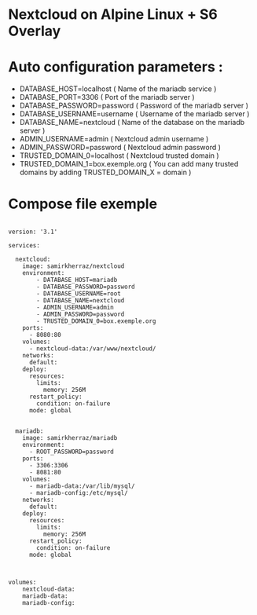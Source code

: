 # Nextcloud on Alpine Linux + S6 Overlay

# Auto configuration parameters :

- DATABASE_HOST=localhost ( Name of the mariadb service  )
- DATABASE_PORT=3306 ( Port of the mariadb server )
- DATABASE_PASSWORD=password ( Password of the mariadb server )
- DATABASE_USERNAME=username ( Username of the mariadb server )
- DATABASE_NAME=nextcloud ( Name of the database on the mariadb server )
- ADMIN_USERNAME=admin ( Nextcloud admin username )
- ADMIN_PASSWORD=password ( Nextcloud admin password  )
- TRUSTED_DOMAIN_0=localhost  ( Nextcloud trusted domain )
- TRUSTED_DOMAIN_1=box.exemple.org  ( You can add many trusted domains by adding TRUSTED_DOMAIN_X = domain )



# Compose file exemple

```

version: '3.1'

services:

  nextcloud:
    image: samirkherraz/nextcloud
    environment:
        - DATABASE_HOST=mariadb
        - DATABASE_PASSWORD=password
        - DATABASE_USERNAME=root
        - DATABASE_NAME=nextcloud
        - ADMIN_USERNAME=admin
        - ADMIN_PASSWORD=password
        - TRUSTED_DOMAIN_0=box.exemple.org
    ports:
      - 8080:80
    volumes:
      - nextcloud-data:/var/www/nextcloud/
    networks:
      default:
    deploy:
      resources:
        limits:
          memory: 256M
      restart_policy:
        condition: on-failure
      mode: global


  mariadb:
    image: samirkherraz/mariadb
    environment:
      - ROOT_PASSWORD=password
    ports:
      - 3306:3306
      - 8081:80
    volumes:
      - mariadb-data:/var/lib/mysql/
      - mariadb-config:/etc/mysql/
    networks:
      default:
    deploy:
      resources:
        limits:
          memory: 256M
      restart_policy:
        condition: on-failure
      mode: global



volumes:
    nextcloud-data:
    mariadb-data:
    mariadb-config:

```